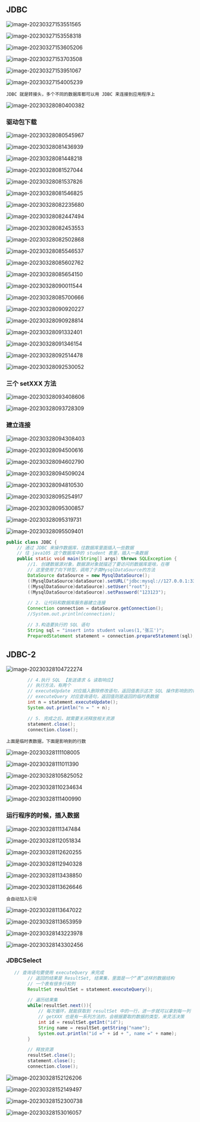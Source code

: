## JDBC

![image-20230327153551565](C:\Users\方锐\AppData\Roaming\Typora\typora-user-images\image-20230327153551565.png)

![image-20230327153558318](C:\Users\方锐\AppData\Roaming\Typora\typora-user-images\image-20230327153558318.png)

![image-20230327153605206](C:\Users\方锐\AppData\Roaming\Typora\typora-user-images\image-20230327153605206.png)

![image-20230327153703508](C:\Users\方锐\AppData\Roaming\Typora\typora-user-images\image-20230327153703508.png)

![image-20230327153951067](C:\Users\方锐\AppData\Roaming\Typora\typora-user-images\image-20230327153951067.png)

![image-20230327154005239](C:\Users\方锐\AppData\Roaming\Typora\typora-user-images\image-20230327154005239.png)

```
JDBC 就是转接头，多个不同的数据库都可以用 JDBC 来连接到应用程序上
```

![image-20230328080400382](C:\Users\方锐\AppData\Roaming\Typora\typora-user-images\image-20230328080400382.png)

### 驱动包下载

![image-20230328080545967](C:\Users\方锐\AppData\Roaming\Typora\typora-user-images\image-20230328080545967.png)

![image-20230328081436939](C:\Users\方锐\AppData\Roaming\Typora\typora-user-images\image-20230328081436939.png)

![image-20230328081448218](C:\Users\方锐\AppData\Roaming\Typora\typora-user-images\image-20230328081448218.png)

![image-20230328081527044](C:\Users\方锐\AppData\Roaming\Typora\typora-user-images\image-20230328081527044.png)

![image-20230328081537826](C:\Users\方锐\AppData\Roaming\Typora\typora-user-images\image-20230328081537826.png)

![image-20230328081546825](C:\Users\方锐\AppData\Roaming\Typora\typora-user-images\image-20230328081546825.png)

![image-20230328082235680](C:\Users\方锐\AppData\Roaming\Typora\typora-user-images\image-20230328082235680.png)

![image-20230328082447494](C:\Users\方锐\AppData\Roaming\Typora\typora-user-images\image-20230328082447494.png)

![image-20230328082453553](C:\Users\方锐\AppData\Roaming\Typora\typora-user-images\image-20230328082453553.png)

![image-20230328082502868](C:\Users\方锐\AppData\Roaming\Typora\typora-user-images\image-20230328082502868.png)

![image-20230328085546537](C:\Users\方锐\AppData\Roaming\Typora\typora-user-images\image-20230328085546537.png)

![image-20230328085602762](C:\Users\方锐\AppData\Roaming\Typora\typora-user-images\image-20230328085602762.png)

![image-20230328085654150](C:\Users\方锐\AppData\Roaming\Typora\typora-user-images\image-20230328085654150.png)

![image-20230328090011544](C:\Users\方锐\AppData\Roaming\Typora\typora-user-images\image-20230328090011544.png)

![image-20230328085700666](C:\Users\方锐\AppData\Roaming\Typora\typora-user-images\image-20230328085700666.png)

![image-20230328090920227](C:\Users\方锐\AppData\Roaming\Typora\typora-user-images\image-20230328090920227.png)

![image-20230328090928814](C:\Users\方锐\AppData\Roaming\Typora\typora-user-images\image-20230328090928814.png)

![image-20230328091332401](C:\Users\方锐\AppData\Roaming\Typora\typora-user-images\image-20230328091332401.png)

![image-20230328091346154](C:\Users\方锐\AppData\Roaming\Typora\typora-user-images\image-20230328091346154.png)

![image-20230328092514478](C:\Users\方锐\AppData\Roaming\Typora\typora-user-images\image-20230328092514478.png)

![image-20230328092530052](C:\Users\方锐\AppData\Roaming\Typora\typora-user-images\image-20230328092530052.png)

### 三个 setXXX 方法

![image-20230328093408606](C:\Users\方锐\AppData\Roaming\Typora\typora-user-images\image-20230328093408606.png)

![image-20230328093728309](C:\Users\方锐\AppData\Roaming\Typora\typora-user-images\image-20230328093728309.png)

### 建立连接

![image-20230328094308403](C:\Users\方锐\AppData\Roaming\Typora\typora-user-images\image-20230328094308403.png)

![image-20230328094500616](C:\Users\方锐\AppData\Roaming\Typora\typora-user-images\image-20230328094500616.png)

![image-20230328094602790](C:\Users\方锐\AppData\Roaming\Typora\typora-user-images\image-20230328094602790.png)

![image-20230328094509024](C:\Users\方锐\AppData\Roaming\Typora\typora-user-images\image-20230328094509024.png)

![image-20230328094810530](C:\Users\方锐\AppData\Roaming\Typora\typora-user-images\image-20230328094810530.png)

![image-20230328095254917](C:\Users\方锐\AppData\Roaming\Typora\typora-user-images\image-20230328095254917.png)

![image-20230328095300857](C:\Users\方锐\AppData\Roaming\Typora\typora-user-images\image-20230328095300857.png)

![image-20230328095319731](C:\Users\方锐\AppData\Roaming\Typora\typora-user-images\image-20230328095319731.png)

![image-20230328095509401](C:\Users\方锐\AppData\Roaming\Typora\typora-user-images\image-20230328095509401.png)

```java
public class JDBC {
    // 通过 JDBC 来操作数据库，往数据库里面插入一些数据
    // 往 java105 这个数据库中的 student 表里，插入一条数据
    public static void main(String[] args) throws SQLException {
        //1. 创建数据源对象，数据源对象就描述了要访问的数据库是啥，在哪
        // 这里使用了向下转型，调用了子类MysqlDataSource的方法
        DataSource dataSource = new MysqlDataSource();
        ((MysqlDataSource)dataSource).setURL("jdbc:mysql://127.0.0.1:3306/java105?characterEncoding=utf8&useSSL=false");
        ((MysqlDataSource)dataSource).setUser("root");
        ((MysqlDataSource)dataSource).setPassword("123123");

        // 2. 让代码和数据库服务器建立连接
        Connection connection = dataSource.getConnection();
        //System.out.println(connection);

        // 3.构造要执行的 SQL 语句
        String sql = "insert into student values(1,'张三')";
        PreparedStatement statement = connection.prepareStatement(sql);
```



## JDBC-2

![image-20230328104722274](C:\Users\方锐\AppData\Roaming\Typora\typora-user-images\image-20230328104722274.png)

```java
        // 4.执行 SQL 【发送请求 & 读取响应】
        // 执行方法，有两个
        // executeUpdate 对应插入删除修改语句，返回值表示这次 SQL 操作影响到的行数
        // executeQuery 对应查询语句，返回值则是返回的临时表数据
        int n = statement.executeUpdate();
        System.out.println("n = " + n);

        // 5. 完成之后，就需要关闭释放相关资源
        statement.close();
        connection.close();
```

```
上面是临时表数据，下面是影响到的行数
```

![image-20230328111108005](C:\Users\方锐\AppData\Roaming\Typora\typora-user-images\image-20230328111108005.png)

![image-20230328111011390](C:\Users\方锐\AppData\Roaming\Typora\typora-user-images\image-20230328111011390.png)

![image-20230328105825052](C:\Users\方锐\AppData\Roaming\Typora\typora-user-images\image-20230328105825052.png)

![image-20230328110234634](C:\Users\方锐\AppData\Roaming\Typora\typora-user-images\image-20230328110234634.png)

![image-20230328111400990](C:\Users\方锐\AppData\Roaming\Typora\typora-user-images\image-20230328111400990.png)

### 运行程序的时候，插入数据

![image-20230328111347484](C:\Users\方锐\AppData\Roaming\Typora\typora-user-images\image-20230328111347484.png)

![image-20230328112051834](C:\Users\方锐\AppData\Roaming\Typora\typora-user-images\image-20230328112051834.png)

![image-20230328112620255](C:\Users\方锐\AppData\Roaming\Typora\typora-user-images\image-20230328112620255.png)

![image-20230328112940328](C:\Users\方锐\AppData\Roaming\Typora\typora-user-images\image-20230328112940328.png)

![image-20230328113438850](C:\Users\方锐\AppData\Roaming\Typora\typora-user-images\image-20230328113438850.png)

![image-20230328113626646](C:\Users\方锐\AppData\Roaming\Typora\typora-user-images\image-20230328113626646.png)

```
会自动加入引号
```

![image-20230328113647022](C:\Users\方锐\AppData\Roaming\Typora\typora-user-images\image-20230328113647022.png)

![image-20230328113653959](C:\Users\方锐\AppData\Roaming\Typora\typora-user-images\image-20230328113653959.png)





![image-20230328143223978](C:\Users\方锐\AppData\Roaming\Typora\typora-user-images\image-20230328143223978.png)

![image-20230328143302456](C:\Users\方锐\AppData\Roaming\Typora\typora-user-images\image-20230328143302456.png)

### JDBCSelect

```java
   // 查询语句要使用 executeQuery 来完成
        // 返回的结果是 ResultSet, 结果集，里面是一个“表”这样的数据结构
        // 一个表有很多行和列
        ResultSet resultSet = statement.executeQuery();

        // 遍历结果集
        while(resultSet.next()){
            // 每次循环，就能获取到 resultSet 中的一行，进一步就可以拿到每一列
            // getXXX 也是有一系列方法的，会根据要取的数据的类型，来灵活决策
            int id = resultSet.getInt("id");
            String name = resultSet.getString("name");
            System.out.println("id =" + id + ", name =" + name);
        }

        // 释放资源
        resultSet.close();
        statement.close();
        connection.close();
```

![image-20230328152126206](C:\Users\方锐\AppData\Roaming\Typora\typora-user-images\image-20230328152126206.png)

![image-20230328152149497](C:\Users\方锐\AppData\Roaming\Typora\typora-user-images\image-20230328152149497.png)

![image-20230328152300738](C:\Users\方锐\AppData\Roaming\Typora\typora-user-images\image-20230328152300738.png)

![image-20230328153016057](C:\Users\方锐\AppData\Roaming\Typora\typora-user-images\image-20230328153016057.png)